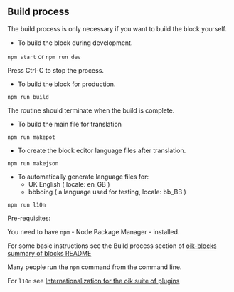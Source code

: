 ## Build process 
The build process is only necessary if you want to build the block yourself.

- To build the block during development.

`npm start` or `npm run dev`

Press Ctrl-C to stop the process.

- To build the block for production.

`npm run build`

The routine should terminate when the build is complete.

- To build the main file for translation

`npm run makepot`

- To create the block editor language files after translation.

`npm run makejson`

- To automatically generate language files for:
  - UK English ( locale: en_GB ) 
  - bbboing ( a language used for testing, locale: bb_BB ) 
  
`npm run l10n`  


Pre-requisites:

You need to have `npm` - Node Package Manager - installed.

For some basic instructions see the Build process section of [oik-blocks summary of blocks README](https://github.com/bobbingwide/oik-blocks/tree/master/blocks)

Many people run the `npm` command from the command line.

For `l10n` see [Internationalization for the oik suite of plugins](https://github.com/bobbingwide/oik-i18n)


